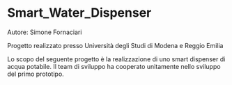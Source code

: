 # Smart_Water_Dispenser
Autore: Simone Fornaciari

Progetto realizzato presso Università degli Studi di Modena e Reggio Emilia

Lo scopo del seguente progetto è la realizzazione di uno smart dispenser di acqua potabile.
Il team di sviluppo ha cooperato unitamente nello sviluppo del primo prototipo.
